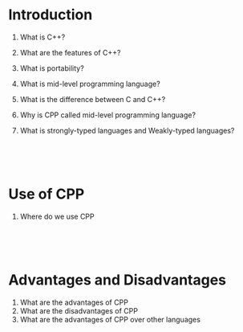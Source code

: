 # Introduction

1. What is C++?

2. What are the features of C++?
3. What is portability?
4. What is mid-level programming language?
5. What is the difference between C and C++?
6. Why is CPP called mid-level programming language?
7. What is strongly-typed languages and Weakly-typed languages?
   
&nbsp;

&nbsp;

# Use of CPP
1. Where do we use CPP
   
&nbsp;

&nbsp;

# Advantages and Disadvantages

1. What are the advantages of CPP
2. What are the disadvantages of CPP
3. What are the advantages of CPP over other languages
   
&nbsp;

&nbsp;

&nbsp;

&nbsp;

&nbsp;

&nbsp;

&nbsp;
&nbsp;
&nbsp;
&nbsp;
&nbsp;
&nbsp;
&nbsp;
&nbsp;
&nbsp;
&nbsp;
&nbsp;
&nbsp;
&nbsp;
&nbsp;
&nbsp;
&nbsp;
&nbsp;
&nbsp;
&nbsp;
&nbsp;
